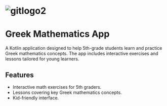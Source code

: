 # ![gitlogo2](https://github.com/angeliszotis/Mathe/assets/33330981/6e166134-1f89-429a-a952-9f4ce9f78e06)

# Greek Mathematics App

A Kotlin application designed to help 5th-grade students learn and practice Greek mathematics concepts. The app includes interactive exercises and lessons tailored for young learners.

## Features

- Interactive math exercises for 5th graders.
- Lessons covering key Greek mathematics concepts.
- Kid-friendly interface.
